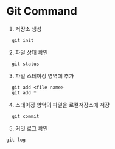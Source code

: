 # Git Command

1. 저장소 생성
```
  git init
```
2. 파일 상태 확인
```
  git status
```
3. 파일 스테이징 영역에 추가
```
  git add <file name>
  git add *
```
4. 스테이징 영역의 파일을 로컬저장소에 저장
```
  git commit
```
5. 커밋 로그 확인
```
git log
```